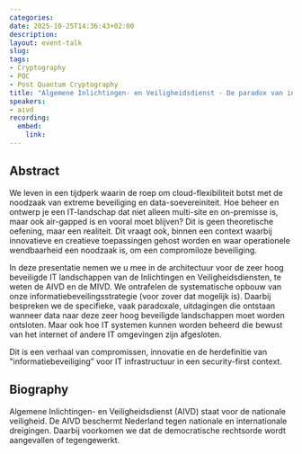 ```yaml
---
categories:
date: 2025-10-25T14:36:43+02:00
description:
layout: event-talk
slug:
tags:
- Cryptography
- PQC
- Post Quantum Cryptography
title: "Algemene Inlichtingen- en Veiligheidsdienst - De paradox van informatiebeveiliging in zeer hoog beveiligde air-gapped IT landschap"
speakers:
- aivd
recording:
  embed:
    link: 
---
```


## Abstract

We leven in een tijdperk waarin de roep om cloud-flexibiliteit botst met de noodzaak van extreme beveiliging en data-soevereiniteit. Hoe beheer en ontwerp je een IT-landschap dat niet alleen multi-site en on-premisse is, maar ook air-gapped is en vooral moet blijven? Dit is geen theoretische oefening, maar een realiteit. Dit vraagt ook, binnen een context waarbij innovatieve en creatieve toepassingen gehost worden en waar operationele wendbaarheid een noodzaak is, om een compromiloze beveiliging.

In deze presentatie nemen we u mee in de architectuur voor de zeer hoog beveiligde IT landschappen van de Inlichtingen en Veiligheidsdiensten, te weten de AIVD en de MIVD. We ontrafelen de systematische opbouw van onze informatiebeveilingsstrategie (voor zover dat mogelijk is). Daarbij bespreken we de specifieke, vaak paradoxale, uitdagingen die ontstaan wanneer data naar deze zeer hoog beveiligde landschappen moet worden ontsloten. Maar ook hoe IT systemen kunnen worden beheerd die bewust van het internet of andere IT omgevingen zijn afgesloten.

Dit is een verhaal van compromissen, innovatie en de herdefinitie van "informatiebeveiliging” voor IT infrastructuur in een security-first context.

## Biography

Algemene Inlichtingen- en Veiligheidsdienst (AIVD) staat voor de nationale veiligheid. De AIVD beschermt Nederland tegen nationale en internationale dreigingen. Daarbij voorkomen we dat de democratische rechtsorde wordt aangevallen of tegengewerkt.